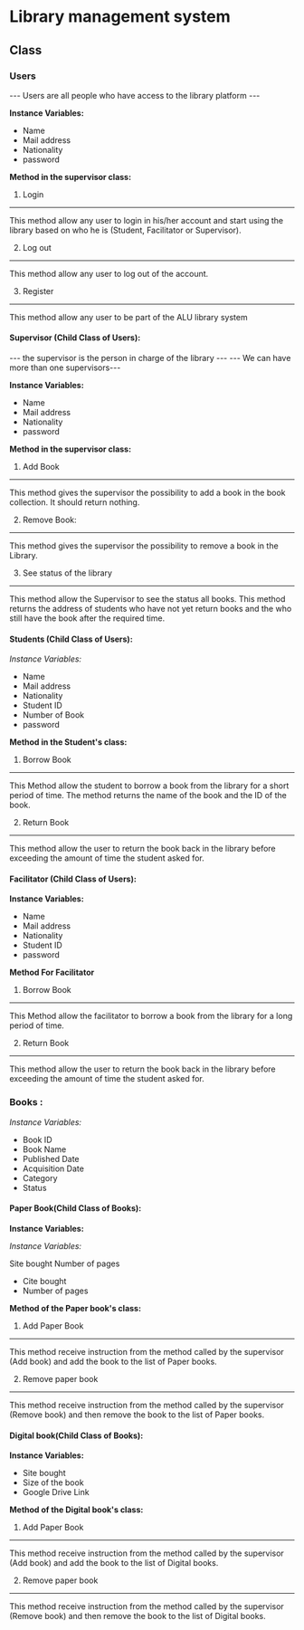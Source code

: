 # Library management system

## Class

### Users

--- Users are all people who have access to the library platform ---

**Instance Variables:**

* Name
* Mail address  
* Nationality
* password

**Method in the supervisor class:**

1. Login
---

This method allow any user to login in his/her account and start using the library based on who he is (Student, Facilitator or Supervisor).

2. Log out
---
This method allow any user to log out of the account.

3. Register
---

This method allow any user to be part of the ALU library system

#### Supervisor (Child Class of Users):

--- the supervisor is the person in charge of the library ---
--- We can have more than one supervisors---

**Instance Variables:**

* Name
* Mail address  
* Nationality
* password

**Method in the supervisor class:**

1. Add Book
---

This method gives the supervisor the possibility to add a book in the book collection.
It should return nothing.  

2. Remove Book:
---

This method gives the supervisor the possibility to remove a book in the Library.

3. See status of the library
---

This method allow the Supervisor to see the status all books.
This method returns the address of students who have not yet return books and the who still have the book after the required time.

#### Students (Child Class of Users):

*Instance Variables:*

* Name
* Mail address  
* Nationality
* Student ID
* Number of Book
* password

**Method in the Student's class:**

1. Borrow Book
---

This Method allow the student to borrow a book from the library for a short period of time.
The method returns the name of the book and the ID of the book.

2. Return Book
---

This method allow the user to return the book back in the library before exceeding the amount of time the student asked for.


#### Facilitator (Child Class of Users):

**Instance Variables:**

* Name
* Mail address  
* Nationality
* Student ID
* password

**Method For Facilitator**

1. Borrow Book
---

This Method allow the facilitator to borrow a book from the library for a long period of time.

2. Return Book
---

This method allow the user to return the book back in the library before exceeding the amount of time the student asked for.


### Books :

*Instance Variables:*

* Book ID
* Book Name
* Published Date
* Acquisition Date
* Category
* Status

#### Paper Book(Child Class of Books):

**Instance Variables:**

*Instance Variables:*

Site bought
Number of pages

* Cite bought
* Number of pages

**Method of the Paper book's class:**

1. Add Paper Book
---

This method receive instruction from the method called by the supervisor (Add book) and add the book to the list of Paper books.

2. Remove paper book
---

This method receive instruction from the method called by the supervisor (Remove book) and then remove the book to the list of Paper books.

#### Digital book(Child Class of Books):

**Instance Variables:**

* Site bought
* Size of the book
* Google Drive Link

**Method of the Digital book's class:**

1. Add Paper Book
---

This method receive instruction from the method called by the supervisor (Add book) and add the book to the list of Digital books.

2. Remove paper book
---

This method receive instruction from the method called by the supervisor (Remove book) and then remove the book to the list of Digital books.

